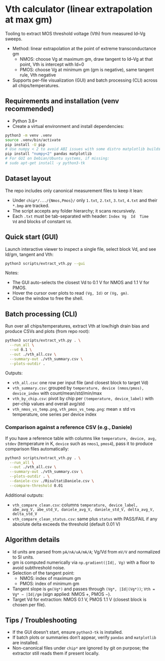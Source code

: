 
# Vth calculator (linear extrapolation at max gm)

Tooling to extract MOS threshold voltage (Vth) from measured Id–Vg sweeps.

- Method: linear extrapolation at the point of extreme transconductance gm
  - NMOS: choose Vg at maximum gm, draw tangent to Id–Vg at that point, Vth is intercept with Id=0
  - PMOS: choose Vg at minimum gm (gm is negative), same tangent rule, Vth negative
- Supports per-file visualization (GUI) and batch processing (CLI) across all chips/temperatures.

## Requirements and installation (venv recommended)

- Python 3.8+
- Create a virtual environment and install dependencies:
```bash
python3 -m venv .venv
source .venv/bin/activate
pip install -U pip
# Use numpy < 2 to avoid ABI issues with some distro matplotlib builds
pip install "numpy<2" pandas matplotlib
# For GUI on Debian/Ubuntu systems, if missing:
# sudo apt-get install -y python3-tk
```

## Dataset layout

The repo includes only canonical measurement files to keep it lean:
- Under `chip*/.../{Nmos,Pmos}/` only `1.txt`, `2.txt`, `3.txt`, `4.txt` and their `*.bmp` are tracked.
- The script accepts any folder hierarchy; it scans recursively.
- Each `.txt` must be tab-separated with header: `Index	Vg	Id	Time	Vd` and blocks of constant `Vd`.

## Quick start (GUI)

Launch interactive viewer to inspect a single file, select block Vd, and see Id/gm, tangent and Vth:
```bash
python3 scripts/extract_vth.py --gui
```
Notes:
- The GUI auto-selects the closest Vd to 0.1 V for NMOS and 1.1 V for PMOS.
- Hover the cursor over plots to read `(Vg, Id)` or `(Vg, gm)`.
- Close the window to free the shell.

## Batch processing (CLI)

Run over all chips/temperatures, extract Vth at low/high drain bias and produce CSVs and plots (from repo root):
```bash
python3 scripts/extract_vth.py . \
  --run_all \
  --vd 0.1 \
  --out ./vth_all.csv \
  --summary-out ./vth_summary.csv \
  --plots-outdir .
```
Outputs:
- `vth_all.csv`: one row per input file (and closest block to target Vd)
- `vth_summary.csv`: grouped by `temperature, device (nmos/pmos), device_index` with count/mean/std/min/max
- `vth_by_chip.csv`: pivot by chip per `(temperature, device_label)` with per-chip values and overall avg/std
- `vth_nmos_vs_temp.png`, `vth_pmos_vs_temp.png`: mean ± std vs temperature, one series per device index

### Comparison against a reference CSV (e.g., Daniele)

If you have a reference table with columns like `temperature, device, avg, stdev` (temperature in K, `device` such as `nmos1`, `pmos4`), pass it to produce comparison files automatically:
```bash
python3 scripts/extract_vth.py . \
  --run_all \
  --out ./vth_all.csv \
  --summary-out ./vth_summary.csv \
  --plots-outdir . \
  --daniele-csv ./RisultatiDaniele.csv \
  --compare-threshold 0.01
```
Additional outputs:
- `vth_compare_clean.csv`: columns `temperature, device_label, abe_avg_V, abe_std_V, daniele_avg_V, daniele_std_V, delta_avg_V, delta_std_V`
- `vth_compare_clean_status.csv`: same plus `status` with PASS/FAIL if any absolute delta exceeds the threshold (default 0.01 V)

## Algorithm details

- Id units are parsed from `pA/nA/uA/mA/A`; Vg/Vd from `mV/V` and normalized to SI units.
- gm is computed numerically via `np.gradient(|Id|, Vg)` with a floor to avoid subthreshold noise.
- Selection of the tangent point:
  - NMOS: index of maximum gm
  - PMOS: index of minimum gm
- Tangent slope is `gm(Vg*)` and passes through `(Vg*, |Id|(Vg*))`; `Vth = Vg* − |Id|/gm` (sign applied: NMOS +, PMOS −).
- Target Vd for extraction: NMOS 0.1 V, PMOS 1.1 V (closest block is chosen per file).

## Tips / Troubleshooting

- If the GUI doesn’t start, ensure `python3-tk` is installed.
- If batch plots or summaries don’t appear, verify `pandas` and `matplotlib` are installed.
- Non-canonical files under `chip*` are ignored by git on purpose; the extractor still reads them if present locally.


